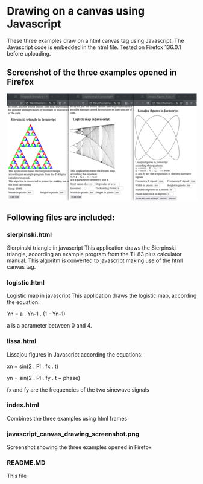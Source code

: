 # Drawing on a canvas using Javascript


These three examples draw on a html canvas tag using Javascript. The Javascript code is embedded in the html file.
Tested on Firefox 136.0.1 before uploading.

## Screenshot of the three examples opened in Firefox

![Beschrijving van GUI](javascript_canvas_drawing_screenshot.png)

## Following files are included:

### sierpinski.html

Sierpinski triangle in javascript 
This application draws the Sierpinski triangle,
according an example program from the TI-83 plus calculator manual. This algoritm is converted to javascript making use of the html canvas tag. 

### logistic.html

Logistic map in javascript 
This application draws the logistic map,
according the equation:

Yn = a . Yn-1 . (1 - Yn-1)

a is a parameter between 0 and 4. 

### lissa.html

Lissajou figures in Javascript
according the equations:

xn = sin(2 . PI . fx . t)

yn = sin(2 . PI . fy . t + phase)

fx and fy are the frequencies of the two sinewave signals 

### index.html

Combines the three examples using html frames

### javascript_canvas_drawing_screenshot.png

Screenshot showing the three examples opened in Firefox

###  README.MD

This file
